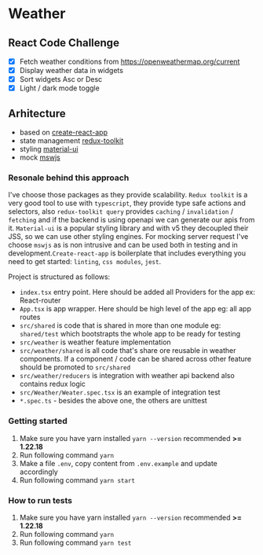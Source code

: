 # Weather

## React Code Challenge

- [x] Fetch weather conditions from https://openweathermap.org/current
- [x] Display weather data in widgets
- [x] Sort widgets Asc or Desc
- [x] Light / dark mode toggle

## Arhitecture

- based on [create-react-app](https://create-react-app.dev/)
- state management [redux-toolkit](https://redux-toolkit.js.org/)
- styling [material-ui](https://mui.com/)
- mock [mswjs](https://mswjs.io/)

### Resonale behind this approach

I've choose those packages as they provide scalability. `Redux toolkit` is a very good tool to use with `typescript`, they provide type safe actions and selectors, also `redux-toolkit query` provides `caching` / `invalidation` / `fetching` and if the backend is using openapi we can generate our apis from it. `Material-ui` is a popular styling library and with v5 they decoupled their JSS, so we can use other styling engines. For mocking server request I've choose `mswjs` as is non intrusive and can be used both in testing and in development.`Create-react-app` is boilerplate that includes everything you need to get started: `linting`, `css modules`, `jest`.

Project is structured as follows:

- `index.tsx` entry point. Here should be added all Providers for the app ex: React-router
- `App.tsx` is app wrapper. Here should be high level of the app eg: all app routes
- `src/shared` is code that is shared in more than one module eg: `shared/test` which bootstrapts the whole app to be ready for testing
- `src/weather` is weather feature implementation
- `src/weather/shared` is all code that's share ore reusable in weather components. If a component / code can be shared across other feature should be promoted to `src/shared`
- `src/weather/reducers` is integration with weather api backend also contains redux logic
- `src/Weather/Weater.spec.tsx` is an example of integration test
- `*.spec.ts` - besides the above one, the others are unittest

### Getting started

1. Make sure you have yarn installed `yarn --version` recommended **>= 1.22.18**
2. Run following command `yarn`
3. Make a file `.env`, copy content from `.env.example` and update accordingly
4. Run following command `yarn start`

### How to run tests

1. Make sure you have yarn installed `yarn --version` recommended **>= 1.22.18**
2. Run following command `yarn`
3. Run following command `yarn test`
